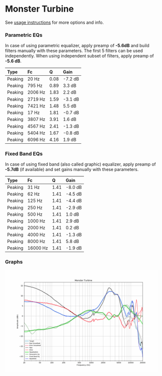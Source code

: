 # Monster Turbine
See [usage instructions](https://github.com/jaakkopasanen/AutoEq#usage) for more options and info.

### Parametric EQs
In case of using parametric equalizer, apply preamp of **-5.6dB** and build filters manually
with these parameters. The first 5 filters can be used independently.
When using independent subset of filters, apply preamp of **-5.6 dB**.

| Type    | Fc      |    Q | Gain    |
|:--------|:--------|:-----|:--------|
| Peaking | 20 Hz   | 0.08 | -7.2 dB |
| Peaking | 795 Hz  | 0.89 | 3.3 dB  |
| Peaking | 2006 Hz | 1.83 | 2.2 dB  |
| Peaking | 2719 Hz | 1.59 | -3.1 dB |
| Peaking | 7421 Hz | 1.48 | 5.5 dB  |
| Peaking | 17 Hz   | 1.81 | -0.7 dB |
| Peaking | 3807 Hz | 3.91 | 1.6 dB  |
| Peaking | 4567 Hz | 2.41 | -1.3 dB |
| Peaking | 5404 Hz | 1.67 | -0.8 dB |
| Peaking | 6096 Hz | 4.16 | 1.9 dB  |

### Fixed Band EQs
In case of using fixed band (also called graphic) equalizer, apply preamp of **-5.7dB**
(if available) and set gains manually with these parameters.

| Type    | Fc       |    Q | Gain    |
|:--------|:---------|:-----|:--------|
| Peaking | 31 Hz    | 1.41 | -8.0 dB |
| Peaking | 62 Hz    | 1.41 | -4.5 dB |
| Peaking | 125 Hz   | 1.41 | -4.4 dB |
| Peaking | 250 Hz   | 1.41 | -2.9 dB |
| Peaking | 500 Hz   | 1.41 | 1.0 dB  |
| Peaking | 1000 Hz  | 1.41 | 2.9 dB  |
| Peaking | 2000 Hz  | 1.41 | 0.2 dB  |
| Peaking | 4000 Hz  | 1.41 | -1.3 dB |
| Peaking | 8000 Hz  | 1.41 | 5.8 dB  |
| Peaking | 16000 Hz | 1.41 | -1.9 dB |

### Graphs
![](./Monster%20Turbine.png)